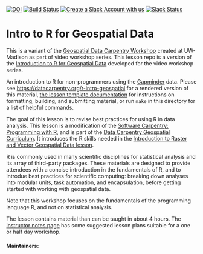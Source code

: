 [![DOI](https://zenodo.org/badge/128225991.svg)](https://zenodo.org/badge/latestdoi/128225991)
[![Build Status](https://travis-ci.org/UW-Madison-DataScience/r-intro-geospatial.svg?branch=gh-pages)](https://travis-ci.org/github/UW-Madison-DataScience/r-intro-geospatial)
[![Create a Slack Account with us](https://img.shields.io/badge/Create_Slack_Account-The_Carpentries-071159.svg)](https://swc-slack-invite.herokuapp.com/)
 [![Slack Status](https://img.shields.io/badge/Slack_Channel-dc--geospatial-E01563.svg)](https://swcarpentry.slack.com/messages/C9ME7G5RD)

# Intro to R for Geospatial Data

This is a variant of the [Geospatial Data Carpentry Workshop](https://datacarpentry.org/geospatial-workshop/) created at UW-Madison as part of video workshop series.
This lesson repo is a version of the [Introduction to R for Geospatial Data](https://datacarpentry.org/r-intro-geospatial/) developed for the video workshop series.

<!-- TODO: Update first pararaph of the introduction if they data changes -->

An introduction to R for non-programmers using the [Gapminder][gapminder] data.
Please see <https://datacarpentry.org/r-intro-geospatial> for a rendered
 version of this material,
[the lesson template documentation][lesson-example]
for instructions on formatting, building, and submitting material,
or run `make` in this directory for a list of helpful commands.

The goal of this lesson is to revise best practices for using R in data
 analysis. This lesson is a modification of the [Software Carpentry: Programming with R](https://swcarpentry.github.io/r-novice-gapminder), and is part of the [Data Carpentry Geospatial Curriculum](https://datacarpentry.org/geospatial-workshop/). It introduces the R skills needed in the [Introduction to Raster and Vector Geospatial Data lesson](https://datacarpentry.org/r-raster-vector-geospatial).
 
R is commonly used in many scientific disciplines for statistical analysis and
 its array of third-party packages. These materials are designed to provide
 attendees with a concise introduction in the fundamentals of R, and to introdue
 best practices for scientific computing: breaking down analyses into modular
 units, task automation, and encapsulation, before getting started with working
 with geospatial data.

Note that this workshop focuses on the fundamentals of the programming
language R, and not on statistical analysis.

The lesson contains material than can be taught in about 4 hours. The
[instructor notes
page](https://datacarpentry.org/r-intro-geospatial/guide/index.html) has some
suggested lesson plans suitable for a one or half day workshop.

#### Maintainers:


[gapminder]: http://www.gapminder.org/
[lesson-example]: https://carpentries.github.io/lesson-example
